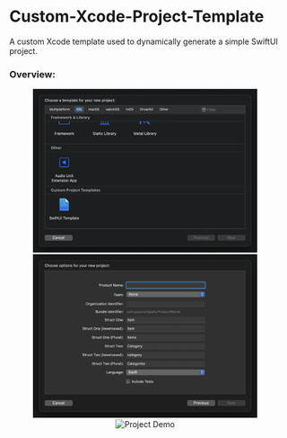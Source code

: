 # Custom-Xcode-Project-Template
A custom Xcode template used to dynamically generate a simple SwiftUI project.

### Overview:


<p align="center">
  <img src="PreviewResources/Screenshot1.png" width="400"  title="Choose Project Template Menu">&nbsp;&nbsp;&nbsp;&nbsp;&nbsp;
<img src="PreviewResources/Screenshot2.png" width="400"  title="Choose Template Options Menu">&nbsp;&nbsp;&nbsp;&nbsp;&nbsp;
<img src="PreviewResources/ScreenRecording1.gif" width="230" title="Project Demo">&nbsp;&nbsp;&nbsp;&nbsp;&nbsp;
</p>
<br></br>

